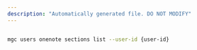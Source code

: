 ```yaml
---
description: "Automatically generated file. DO NOT MODIFY"
---
```


```bash

mgc users onenote sections list --user-id {user-id}

```
